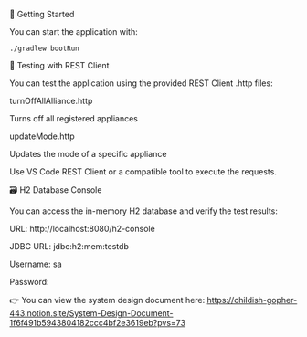 🚀 Getting Started

You can start the application with:
```
./gradlew bootRun
```
🧚️ Testing with REST Client

You can test the application using the provided REST Client .http files:

turnOffAllAlliance.http

Turns off all registered appliances

updateMode.http

Updates the mode of a specific appliance

Use VS Code REST Client or a compatible tool to execute the requests.

🗃️ H2 Database Console

You can access the in-memory H2 database and verify the test results:

URL: http://localhost:8080/h2-console

JDBC URL: jdbc:h2:mem:testdb

Username: sa

Password:

👉 You can view the system design document here:
https://childish-gopher-443.notion.site/System-Design-Document-1f6f491b5943804182ccc4bf2e3619eb?pvs=73
